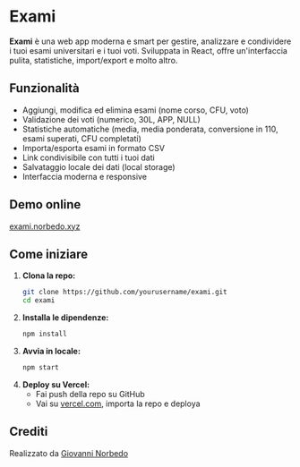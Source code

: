 # Exami

**Exami** è una web app moderna e smart per gestire, analizzare e condividere i tuoi esami universitari e i tuoi voti. Sviluppata in React, offre un'interfaccia pulita, statistiche, import/export e molto altro.

## Funzionalità
- Aggiungi, modifica ed elimina esami (nome corso, CFU, voto)
- Validazione dei voti (numerico, 30L, APP, NULL)
- Statistiche automatiche (media, media ponderata, conversione in 110, esami superati, CFU completati)
- Importa/esporta esami in formato CSV
- Link condivisibile con tutti i tuoi dati
- Salvataggio locale dei dati (local storage)
- Interfaccia moderna e responsive

## Demo online
[exami.norbedo.xyz](https://exami.norbedo.xyz)

## Come iniziare
1. **Clona la repo:**
   ```sh
   git clone https://github.com/yourusername/exami.git
   cd exami
   ```
2. **Installa le dipendenze:**
   ```sh
   npm install
   ```
3. **Avvia in locale:**
   ```sh
   npm start
   ```
4. **Deploy su Vercel:**
   - Fai push della repo su GitHub
   - Vai su [vercel.com](https://vercel.com), importa la repo e deploya

## Crediti
Realizzato da [Giovanni Norbedo](https://norbedo.xyz) 